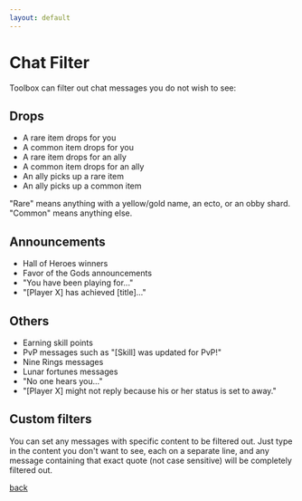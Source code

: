 ```yaml
---
layout: default
---
```


# Chat Filter
Toolbox can filter out chat messages you do not wish to see:

## Drops
* A rare item drops for you
* A common item drops for you
* A rare item drops for an ally
* A common item drops for an ally
* An ally picks up a rare item
* An ally picks up a common item

"Rare" means anything with a yellow/gold name, an ecto, or an obby shard. "Common" means anything else.

## Announcements
* Hall of Heroes winners
* Favor of the Gods announcements
* "You have been playing for..."
* "[Player X] has achieved [title]..."

## Others
* Earning skill points
* PvP messages such as "[Skill] was updated for PvP!"
* Nine Rings messages
* Lunar fortunes messages
* "No one hears you..."
* "[Player X] might not reply because his or her status is set to away."

## Custom filters
You can set any messages with specific content to be filtered out. Just type in the content you don't want to see, each on a separate line, and any message containing that exact quote (not case sensitive) will be completely filtered out.

[back](./)
